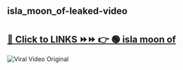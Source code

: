 
 ## isla_moon_of-leaked-video 

# <h2><a href="https://clipsfans.com/isla_moon_of&ref=git">🔗 Click to LINKS ⏩⏩ 👉 🟢 isla moon of </a></h2>

<a href="https://clipsfans.com/isla_moon_of&ref=git" rel="nofollow" data-target="animated-image.originalLink"><img src="https://i.ibb.co.com/xMMVF88/686577567.gif" alt="Viral Video Original" style="max-width: 100%; display: inline-block;" data-target="animated-image.originalImage"></a>

